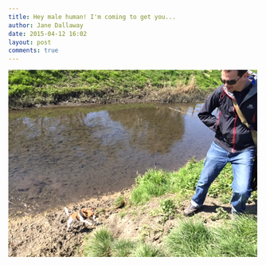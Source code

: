 ```yaml
---
title: Hey male human! I'm coming to get you...
author: Jane Dallaway
date: 2015-04-12 16:02
layout: post
comments: true
---
```


<div><a href="/media/tp_IMG_0352.JPG"><img src="/media/tp_thumb_IMG_0352.JPG" width="500" height="375"/></a></div>



  




      